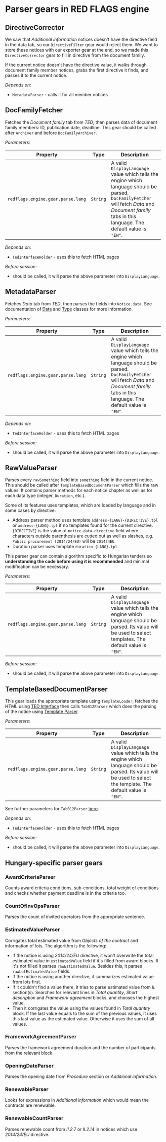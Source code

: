 # Parser gears in RED FLAGS engine



## DirectiveCorrector

We saw that *Additional information* notices doesn't have the directive field in the data tab, so our `DirectiveFilter` gear would reject them. We want to store these notices with our exporter gear at the end, so we made this `DirectiveCorrector` gear to fill in directive from the document family.

If the current notice doesn't have the directive value, it walks through document family member notices, grabs the first directive it finds, and passes it to the current notice.

*Depends on:*

* `MetadataParser` - calls it for all member notices



## DocFamilyFetcher

Fetches the *Document family* tab from *TED*, then parses data of document family members: ID, publication date, deadline. This gear should be called after `Archiver` and before `DocFamilyArchiver`.

*Parameters:*

Property                             | Type     | Description
-------------------------------------|----------|------------
`redflags.engine.gear.parse.lang`    | `String` | A valid `DisplayLanguage` value which tells the engine which language should be parsed. `DocFamilyFetcher` will fetch *Data* and *Document family* tabs in this language. The default value is `"EN"`.

*Depends on:*

* `TedInterfaceHolder` - uses this to fetch HTML pages

*Before session:*

* should be called, it will parse the above parameter into `DisplayLanguage`.



## MetadataParser

Fetches *Data* tab from *TED*, then parses the fields into `Notice.data`. See documentation of [Data](/developer/data/classes/#datajava) and [Type](/developer/data/classes/#datajava) classes for more information.

*Parameters:*

Property                             | Type     | Description
-------------------------------------|----------|------------
`redflags.engine.gear.parse.lang`    | `String` | A valid `DisplayLanguage` value which tells the engine which language should be parsed. `DocFamilyFetcher` will fetch *Data* and *Document family* tabs in this language. The default value is `"EN"`.

*Depends on:*

* `TedInterfaceHolder` - uses this to fetch HTML pages

*Before session:*

* should be called, it will parse the above parameter into `DisplayLanguage`.



## RawValueParser

Parses every `rawSomething` field into `something` field in the current notice. This should be called after `TemplateBasedDocumentParser` which fills the raw values. It contains parser methods for each notice chapter as well as for each data type (integer, `Duration`, etc.).

Some of its features uses templates, which are loaded by language and in some cases by directive:

* Address parser method uses template `address-{LANG}-{DIRECTIVE}.tpl` or `address-{LANG}.tpl` if no templates found for the current directive. `{DIRECTIVE}` is the value of `notice.data.directive` field where characters outside parenthesis are cutted out as well as slashes, e.g. `Public procurement (2014/24/EU)` will be `201424EU`.
* Duration parser uses template `duration-{LANG}.tpl`.

This parser gear can contain algorithm specific to Hungarian tenders so **understanding the code before using it is recommended** and minimal modification can be necessary.

*Parameters:*

Property                             | Type     | Description
-------------------------------------|----------|------------
`redflags.engine.gear.parse.lang`    | `String` | A valid `DisplayLanguage` value which tells the engine which language should be parsed. Its value will be used to select templates. The default value is `"EN"`.

*Before session:*

* should be called, it will parse the above parameter into `DisplayLanguage`.



## TemplateBasedDocumentParser

This gear loads the appropriate template using `TemplateLoader`, fetches the HTML using [TED Interface](/developer/engine/tedinterface) then calls `Tab012Parser` which does the parsing of the notice using [Template Parser](/developer/engine/templateparser/).

*Parameters:*

Property                             | Type     | Description
-------------------------------------|----------|------------
`redflags.engine.gear.parse.lang`    | `String` | A valid `DisplayLanguage` value which tells the engine which language should be parsed. Its value will be used to select the template. The default value is `"EN"`.

See further parameters for `Tab012Parser` [here](/developer/engine/templateparser/).

*Depends on:*

* `TedInterfaceHolder` - uses this to fetch HTML pages

*Before session:*

* should be called, it will parse the above parameter into `DisplayLanguage`.



## Hungary-specific parser gears

### AwardCriteriaParser

Counts award criteria conditions, sub-conditions, total weight of conditions and checks whether payment deadline is in the criteria too.



### CountOfInvOpsParser

Parses the count of invited operators from the appropriate sentence.



### EstimatedValueParser

Corrigates total estimated value from *Objects of the contract* and information of lots. The algorithm is the following:

* If the notice is using *2014/24/EU* directive, it won't overwrite the total estimated value in `estimatedValue` field if it's filled from award blocks. If it's not filled it parses `rawEstimatedValue`. Besides this, it parses `rawLotEstimatedValue` fields.
* If the notice is using another directive, it summarizes estimated value from lots first.
* If it couldn't find a value there, it tries to parse estimated value from *II.* section(s). Searches for relevant lines in *Total quantity*, *Short description* and *Framework agreement* blocks, and chooses the highest value.
* Then it corrigates the value using the values found in *Total quantity* block. If the last value equals to the sum of the previous values, it uses this last value as the estimated value. Otherwise it uses the sum of all values.



### FrameworkAgreementParser

Parses the framework agreement duration and the number of participants from the relevant block.



### OpeningDateParser

Parses the opening date from *Procedure* section or *Additional information*.



### RenewableParser

Looks for expressions in *Additional information* which would mean the contracts are renewable.



### RenewableCountParser

Parses renewable count from *II.2.7* or *II.2.14* in notices which use *2014/24/EU* directive.
